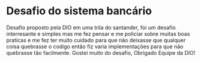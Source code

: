 # Desafio do sistema bancário 

Desafio proposto pela DIO em uma trila do santander, foi um desafio interresante e simples mas me fez pensar e me policiar sobre muitas boas praticas e me fez ter muito cuidado para que não deixasse que qualquer coisa quebrasse o codigo então fiz varia implementações para que não quebrasse tão facilmente. Gostei muito do desafio, Obrigado Equipe da DIO!

